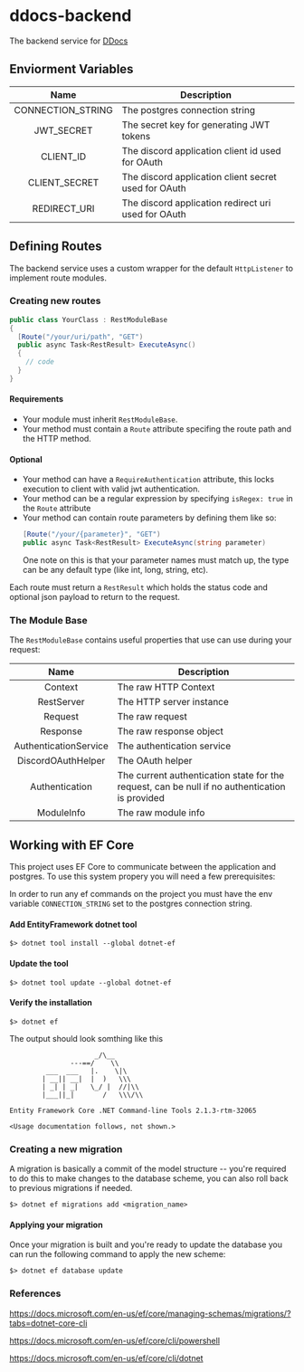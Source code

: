 # ddocs-backend
The backend service for [DDocs](https://ddocs.io)


## Enviorment Variables
|        Name       | Description                                          |
|:-----------------:|------------------------------------------------------|
| CONNECTION_STRING | The postgres connection string                       |
|     JWT_SECRET    | The secret key for generating JWT tokens             |
|     CLIENT_ID     | The discord application client id used for OAuth     |
|   CLIENT_SECRET   | The discord application client secret used for OAuth |
| REDIRECT_URI      | The discord application redirect uri used for OAuth  |

## Defining Routes

The backend service uses a custom wrapper for the default `HttpListener` to implement route modules.

### Creating new routes

```cs
public class YourClass : RestModuleBase
{
  [Route("/your/uri/path", "GET")
  public async Task<RestResult> ExecuteAsync()
  {
    // code
  }
}
```
#### Requirements
- Your module must inherit `RestModuleBase`.
- Your method must contain a `Route` attribute specifing the route path and the HTTP method.

#### Optional
- Your method can have a `RequireAuthentication` attribute, this locks execution to client with valid jwt authentication.
- Your method can be a regular expression by specifying `isRegex: true` in the `Route` attribute
- Your method can contain route parameters by defining them like so:
  ```cs
  [Route("/your/{parameter}", "GET")
  public async Task<RestResult> ExecuteAsync(string parameter)
  ```
  One note on this is that your parameter names must match up, the type can be any default type (like int, long, string, etc).
 
Each route must return a `RestResult` which holds the status code and optional json payload to return to the request.

### The Module Base
The `RestModuleBase` contains useful properties that use can use during your request:

|          Name         | Description                                                                                    |
|:---------------------:|------------------------------------------------------------------------------------------------|
|        Context        | The raw HTTP Context                                                                           |
|       RestServer      | The HTTP server instance                                                                       |
|        Request        | The raw request                                                                                |
|        Response       | The raw response object                                                                        |
| AuthenticationService | The authentication service                                                                     |
| DiscordOAuthHelper    | The OAuth helper                                                                               |
| Authentication        | The current authentication state for the request, can be null if no authentication is provided |
| ModuleInfo            | The raw module info                                                                            |


## Working with EF Core
This project uses EF Core to communicate between the application and postgres. To use this system propery you will need a few prerequisites:

In order to run any ef commands on the project you must have the env variable `CONNECTION_STRING` set to the postgres connection string.

#### Add EntityFramework dotnet tool
```
$> dotnet tool install --global dotnet-ef
```

#### Update the tool
```
$> dotnet tool update --global dotnet-ef
```

#### Verify the installation
```
$> dotnet ef
```
The output should look somthing like this
```
                     _/\__
               ---==/    \\
         ___  ___   |.    \|\
        | __|| __|  |  )   \\\
        | _| | _|   \_/ |  //|\\
        |___||_|       /   \\\/\\

Entity Framework Core .NET Command-line Tools 2.1.3-rtm-32065

<Usage documentation follows, not shown.>
```

### Creating a new migration
A migration is basically a commit of the model structure -- you're required to do this to make changes to the database scheme, you can also roll back to previous migrations if needed.

```
$> dotnet ef migrations add <migration_name>
```

#### Applying your migration
Once your migration is built and you're ready to update the database you can run the following command to apply the new scheme:
```
$> dotnet ef database update
```

### References
https://docs.microsoft.com/en-us/ef/core/managing-schemas/migrations/?tabs=dotnet-core-cli

https://docs.microsoft.com/en-us/ef/core/cli/powershell

https://docs.microsoft.com/en-us/ef/core/cli/dotnet

